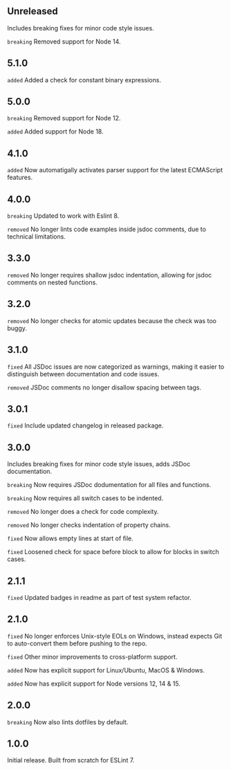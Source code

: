 ## Unreleased
Includes breaking fixes for minor code style issues.

`breaking` Removed support for Node 14.

## 5.1.0
`added` Added a check for constant binary expressions.

## 5.0.0
`breaking` Removed support for Node 12.

`added` Added support for Node 18.

## 4.1.0
`added` Now automatigally activates parser support for the latest ECMAScript features.

## 4.0.0
`breaking` Updated to work with Eslint 8.

`removed` No longer lints code examples inside jsdoc comments, due to technical limitations.

## 3.3.0
`removed` No longer requires shallow jsdoc indentation, allowing for jsdoc comments on nested functions.

## 3.2.0
`removed` No longer checks for atomic updates because the check was too buggy.

## 3.1.0
`fixed` All JSDoc issues are now categorized as warnings, making it easier to distinguish between documentation and code issues.

`removed` JSDoc comments no longer disallow spacing between tags.

## 3.0.1
`fixed` Include updated changelog in released package.

## 3.0.0
Includes breaking fixes for minor code style issues, adds JSDoc documentation.

`breaking` Now requires JSDoc dodumentation for all files and functions.

`breaking` Now requires all switch cases to be indented.

`removed` No longer does a check for code complexity.

`removed` No longer checks indentation of property chains.

`fixed` Now allows empty lines at start of file.

`fixed` Loosened check for space before block to allow for blocks in switch cases.

## 2.1.1
`fixed` Updated badges in readme as part of test system refactor.

## 2.1.0
`fixed` No longer enforces Unix-style EOLs on Windows, instead expects Git to auto-convert them before pushing to the repo.

`fixed` Other minor improvements to cross-platform support.

`added` Now has explicit support for Linux/Ubuntu, MacOS & Windows.

`added` Now has explicit support for Node versions 12, 14 & 15.

## 2.0.0
`breaking` Now also lints dotfiles by default.

## 1.0.0
Initial release. Built from scratch for ESLint 7.
